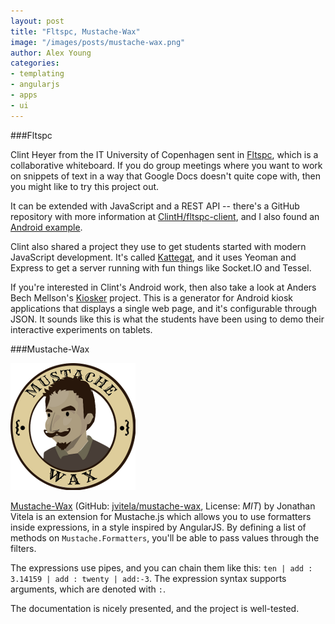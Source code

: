 ```yaml
---
layout: post
title: "Fltspc, Mustache-Wax"
image: "/images/posts/mustache-wax.png"
author: Alex Young
categories:
- templating
- angularjs
- apps
- ui
---
```


###Fltspc

Clint Heyer from the IT University of Copenhagen sent in [Fltspc](http://fltspc.itu.dk/about), which is a collaborative whiteboard.  If you do group meetings where you want to work on snippets of text in a way that Google Docs doesn't quite cope with, then you might like to try this project out.

It can be extended with JavaScript and a REST API -- there's a GitHub repository with more information at [ClintH/fltspc-client](https://github.com/ClintH/fltspc-client), and I also found an [Android example](https://github.com/ClintH/fltspc-android).

Clint also shared a project they use to get students started with modern JavaScript development.  It's called [Kattegat](https://github.com/clinth/kattegat/), and it uses Yeoman and Express to get a server running with fun things like Socket.IO and Tessel.

If you're interested in Clint's Android work, then also take a look at Anders Bech Mellson's [Kiosker](https://github.com/mofus/kiosker/) project.  This is a generator for Android kiosk applications that displays a single web page, and it's configurable through JSON.  It sounds like this is what the students have been using to demo their interactive experiments on tablets.

###Mustache-Wax

![Mustache-Wax](/images/posts/mustache-wax.png)

[Mustache-Wax](http://jvitela.github.io/mustache-wax/) (GitHub: [jvitela/mustache-wax](https://github.com/jvitela/mustache-wax), License: _MIT_) by Jonathan Vitela is an extension for Mustache.js which allows you to use formatters inside expressions, in a style inspired by AngularJS.  By defining a list of methods on `Mustache.Formatters`, you'll be able to pass values through the filters.

The expressions use pipes, and you can chain them like this: `ten | add : 3.14159 | add : twenty | add:-3`.  The expression syntax supports arguments, which are denoted with `:`.

The documentation is nicely presented, and the project is well-tested.
